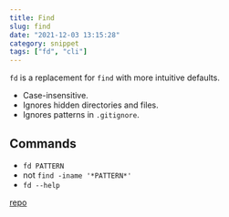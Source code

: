 ```yaml
---
title: Find
slug: find
date: "2021-12-03 13:15:28"
category: snippet
tags: ["fd", "cli"]
---
```


`fd` is a replacement for `find` with more intuitive defaults.

- Case-insensitive.
- Ignores hidden directories and files.
- Ignores patterns in `.gitignore`.

## Commands

- `fd PATTERN`
- not `find -iname '*PATTERN*'`
- `fd --help`

[repo](https://github.com/sharkdp/fd)
